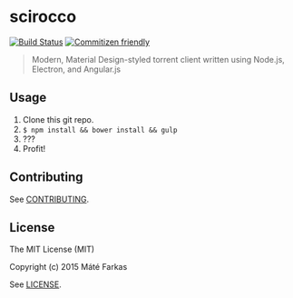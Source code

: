 # scirocco

[![Build Status](https://travis-ci.org/wolfika/scirocco.svg)](https://travis-ci.org/wolfika/scirocco)
[![Commitizen friendly](https://img.shields.io/badge/commitizen-friendly-brightgreen.svg)](http://commitizen.github.io/cz-cli/)

> Modern, Material Design-styled torrent client written using Node.js, Electron, and Angular.js

## Usage
1. Clone this git repo.
2. `$ npm install && bower install && gulp`
3. ???
4. Profit!

## Contributing
See [CONTRIBUTING](https://github.com/wolfika/scirocco/blob/master/CONTRIBUTING.md).

## License
The MIT License (MIT)

Copyright (c) 2015 Máté Farkas

See [LICENSE](https://github.com/wolfika/scirocco/blob/master/LICENSE.md).
